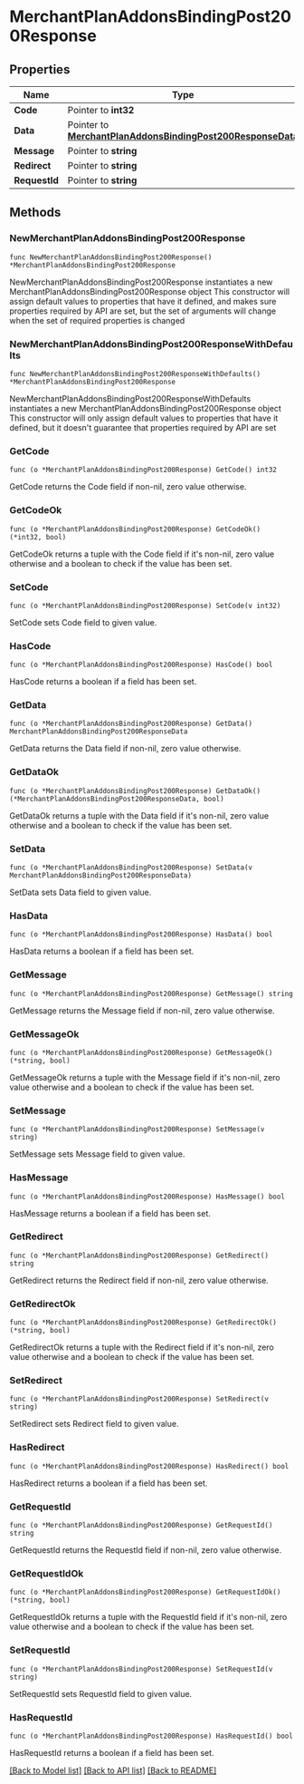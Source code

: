 # MerchantPlanAddonsBindingPost200Response

## Properties

Name | Type | Description | Notes
------------ | ------------- | ------------- | -------------
**Code** | Pointer to **int32** |  | [optional] 
**Data** | Pointer to [**MerchantPlanAddonsBindingPost200ResponseData**](MerchantPlanAddonsBindingPost200ResponseData.md) |  | [optional] 
**Message** | Pointer to **string** |  | [optional] 
**Redirect** | Pointer to **string** |  | [optional] 
**RequestId** | Pointer to **string** |  | [optional] 

## Methods

### NewMerchantPlanAddonsBindingPost200Response

`func NewMerchantPlanAddonsBindingPost200Response() *MerchantPlanAddonsBindingPost200Response`

NewMerchantPlanAddonsBindingPost200Response instantiates a new MerchantPlanAddonsBindingPost200Response object
This constructor will assign default values to properties that have it defined,
and makes sure properties required by API are set, but the set of arguments
will change when the set of required properties is changed

### NewMerchantPlanAddonsBindingPost200ResponseWithDefaults

`func NewMerchantPlanAddonsBindingPost200ResponseWithDefaults() *MerchantPlanAddonsBindingPost200Response`

NewMerchantPlanAddonsBindingPost200ResponseWithDefaults instantiates a new MerchantPlanAddonsBindingPost200Response object
This constructor will only assign default values to properties that have it defined,
but it doesn't guarantee that properties required by API are set

### GetCode

`func (o *MerchantPlanAddonsBindingPost200Response) GetCode() int32`

GetCode returns the Code field if non-nil, zero value otherwise.

### GetCodeOk

`func (o *MerchantPlanAddonsBindingPost200Response) GetCodeOk() (*int32, bool)`

GetCodeOk returns a tuple with the Code field if it's non-nil, zero value otherwise
and a boolean to check if the value has been set.

### SetCode

`func (o *MerchantPlanAddonsBindingPost200Response) SetCode(v int32)`

SetCode sets Code field to given value.

### HasCode

`func (o *MerchantPlanAddonsBindingPost200Response) HasCode() bool`

HasCode returns a boolean if a field has been set.

### GetData

`func (o *MerchantPlanAddonsBindingPost200Response) GetData() MerchantPlanAddonsBindingPost200ResponseData`

GetData returns the Data field if non-nil, zero value otherwise.

### GetDataOk

`func (o *MerchantPlanAddonsBindingPost200Response) GetDataOk() (*MerchantPlanAddonsBindingPost200ResponseData, bool)`

GetDataOk returns a tuple with the Data field if it's non-nil, zero value otherwise
and a boolean to check if the value has been set.

### SetData

`func (o *MerchantPlanAddonsBindingPost200Response) SetData(v MerchantPlanAddonsBindingPost200ResponseData)`

SetData sets Data field to given value.

### HasData

`func (o *MerchantPlanAddonsBindingPost200Response) HasData() bool`

HasData returns a boolean if a field has been set.

### GetMessage

`func (o *MerchantPlanAddonsBindingPost200Response) GetMessage() string`

GetMessage returns the Message field if non-nil, zero value otherwise.

### GetMessageOk

`func (o *MerchantPlanAddonsBindingPost200Response) GetMessageOk() (*string, bool)`

GetMessageOk returns a tuple with the Message field if it's non-nil, zero value otherwise
and a boolean to check if the value has been set.

### SetMessage

`func (o *MerchantPlanAddonsBindingPost200Response) SetMessage(v string)`

SetMessage sets Message field to given value.

### HasMessage

`func (o *MerchantPlanAddonsBindingPost200Response) HasMessage() bool`

HasMessage returns a boolean if a field has been set.

### GetRedirect

`func (o *MerchantPlanAddonsBindingPost200Response) GetRedirect() string`

GetRedirect returns the Redirect field if non-nil, zero value otherwise.

### GetRedirectOk

`func (o *MerchantPlanAddonsBindingPost200Response) GetRedirectOk() (*string, bool)`

GetRedirectOk returns a tuple with the Redirect field if it's non-nil, zero value otherwise
and a boolean to check if the value has been set.

### SetRedirect

`func (o *MerchantPlanAddonsBindingPost200Response) SetRedirect(v string)`

SetRedirect sets Redirect field to given value.

### HasRedirect

`func (o *MerchantPlanAddonsBindingPost200Response) HasRedirect() bool`

HasRedirect returns a boolean if a field has been set.

### GetRequestId

`func (o *MerchantPlanAddonsBindingPost200Response) GetRequestId() string`

GetRequestId returns the RequestId field if non-nil, zero value otherwise.

### GetRequestIdOk

`func (o *MerchantPlanAddonsBindingPost200Response) GetRequestIdOk() (*string, bool)`

GetRequestIdOk returns a tuple with the RequestId field if it's non-nil, zero value otherwise
and a boolean to check if the value has been set.

### SetRequestId

`func (o *MerchantPlanAddonsBindingPost200Response) SetRequestId(v string)`

SetRequestId sets RequestId field to given value.

### HasRequestId

`func (o *MerchantPlanAddonsBindingPost200Response) HasRequestId() bool`

HasRequestId returns a boolean if a field has been set.


[[Back to Model list]](../README.md#documentation-for-models) [[Back to API list]](../README.md#documentation-for-api-endpoints) [[Back to README]](../README.md)


